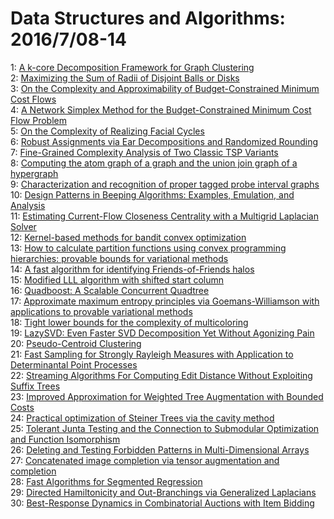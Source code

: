 # Data Structures and Algorithms: 2016/7/08-14  
1: [A k-core Decomposition Framework for Graph Clustering](https://doi.org/10.48550/arXiv.1607.02096)  
2: [Maximizing the Sum of Radii of Disjoint Balls or Disks](https://doi.org/10.48550/arXiv.1607.02184)  
3: [On the Complexity and Approximability of Budget-Constrained Minimum Cost  Flows](https://doi.org/10.48550/arXiv.1607.02282)  
4: [A Network Simplex Method for the Budget-Constrained Minimum Cost Flow  Problem](https://doi.org/10.48550/arXiv.1607.02284)  
5: [On the Complexity of Realizing Facial Cycles](https://doi.org/10.48550/arXiv.1607.02347)  
6: [Robust Assignments via Ear Decompositions and Randomized Rounding](https://doi.org/10.48550/arXiv.1607.02437)  
7: [Fine-Grained Complexity Analysis of Two Classic TSP Variants](https://doi.org/10.48550/arXiv.1607.02725)  
8: [Computing the atom graph of a graph and the union join graph of a  hypergraph](https://doi.org/10.48550/arXiv.1607.02911)  
9: [Characterization and recognition of proper tagged probe interval graphs](https://doi.org/10.48550/arXiv.1607.02922)  
10: [Design Patterns in Beeping Algorithms: Examples, Emulation, and Analysis](https://doi.org/10.48550/arXiv.1607.02951)  
11: [Estimating Current-Flow Closeness Centrality with a Multigrid Laplacian  Solver](https://doi.org/10.48550/arXiv.1607.02955)  
12: [Kernel-based methods for bandit convex optimization](https://doi.org/10.48550/arXiv.1607.03084)  
13: [How to calculate partition functions using convex programming  hierarchies: provable bounds for variational methods](https://doi.org/10.48550/arXiv.1607.03183)  
14: [A fast algorithm for identifying Friends-of-Friends halos](https://doi.org/10.48550/arXiv.1607.03224)  
15: [Modified LLL algorithm with shifted start column](https://doi.org/10.48550/arXiv.1607.03260)  
16: [Quadboost: A Scalable Concurrent Quadtree](https://doi.org/10.48550/arXiv.1607.03292)  
17: [Approximate maximum entropy principles via Goemans-Williamson with  applications to provable variational methods](https://doi.org/10.48550/arXiv.1607.03360)  
18: [Tight lower bounds for the complexity of multicoloring](https://doi.org/10.48550/arXiv.1607.03432)  
19: [LazySVD: Even Faster SVD Decomposition Yet Without Agonizing Pain](https://doi.org/10.48550/arXiv.1607.03463)  
20: [Pseudo-Centroid Clustering](https://doi.org/10.48550/arXiv.1607.03467)  
21: [Fast Sampling for Strongly Rayleigh Measures with Application to  Determinantal Point Processes](https://doi.org/10.48550/arXiv.1607.03559)  
22: [Streaming Algorithms For Computing Edit Distance Without Exploiting  Suffix Trees](https://doi.org/10.48550/arXiv.1607.03718)  
23: [Improved Approximation for Weighted Tree Augmentation with Bounded Costs](https://doi.org/10.48550/arXiv.1607.03791)  
24: [Practical optimization of Steiner Trees via the cavity method](https://doi.org/10.48550/arXiv.1607.03866)  
25: [Tolerant Junta Testing and the Connection to Submodular Optimization and  Function Isomorphism](https://doi.org/10.48550/arXiv.1607.03938)  
26: [Deleting and Testing Forbidden Patterns in Multi-Dimensional Arrays](https://doi.org/10.48550/arXiv.1607.03961)  
27: [Concatenated image completion via tensor augmentation and completion](https://doi.org/10.48550/arXiv.1607.03967)  
28: [Fast Algorithms for Segmented Regression](https://doi.org/10.48550/arXiv.1607.03990)  
29: [Directed Hamiltonicity and Out-Branchings via Generalized Laplacians](https://doi.org/10.48550/arXiv.1607.04002)  
30: [Best-Response Dynamics in Combinatorial Auctions with Item Bidding](https://doi.org/10.48550/arXiv.1607.04149)  